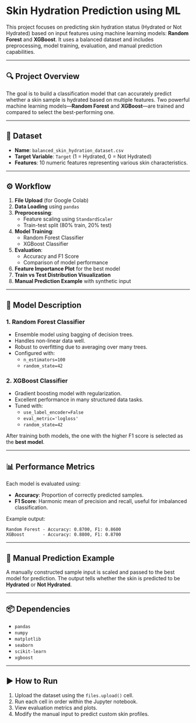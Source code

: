 # Skin Hydration Prediction using ML

This project focuses on predicting skin hydration status (Hydrated or Not Hydrated) based on input features using machine learning models: **Random Forest** and **XGBoost**. It uses a balanced dataset and includes preprocessing, model training, evaluation, and manual prediction capabilities.

---

## 🔍 Project Overview

The goal is to build a classification model that can accurately predict whether a skin sample is hydrated based on multiple features. Two powerful machine learning models—**Random Forest** and **XGBoost**—are trained and compared to select the best-performing one.

---

## 📁 Dataset

- **Name**: `balanced_skin_hydration_dataset.csv`
- **Target Variable**: `Target` (1 = Hydrated, 0 = Not Hydrated)
- **Features**: 10 numeric features representing various skin characteristics.

---

## ⚙️ Workflow

1. **File Upload** (for Google Colab)
2. **Data Loading** using `pandas`
3. **Preprocessing**:
   - Feature scaling using `StandardScaler`
   - Train-test split (80% train, 20% test)
4. **Model Training**:
   - Random Forest Classifier
   - XGBoost Classifier
5. **Evaluation**:
   - Accuracy and F1 Score
   - Comparison of model performance
6. **Feature Importance Plot** for the best model
7. **Train vs Test Distribution Visualization**
8. **Manual Prediction Example** with synthetic input

---

## 🧠 Model Description

### 1. Random Forest Classifier
- Ensemble model using bagging of decision trees.
- Handles non-linear data well.
- Robust to overfitting due to averaging over many trees.
- Configured with:
  - `n_estimators=100`
  - `random_state=42`

### 2. XGBoost Classifier
- Gradient boosting model with regularization.
- Excellent performance in many structured data tasks.
- Tuned with:
  - `use_label_encoder=False`
  - `eval_metric='logloss'`
  - `random_state=42`

After training both models, the one with the higher F1 score is selected as the **best model**.

---

## 📊 Performance Metrics

Each model is evaluated using:

- **Accuracy**: Proportion of correctly predicted samples.
- **F1 Score**: Harmonic mean of precision and recall, useful for imbalanced classification.

Example output:

```
Random Forest - Accuracy: 0.8700, F1: 0.8600
XGBoost       - Accuracy: 0.8800, F1: 0.8700
```

---

## 🧪 Manual Prediction Example

A manually constructed sample input is scaled and passed to the best model for prediction. The output tells whether the skin is predicted to be **Hydrated** or **Not Hydrated**.

---

## 📦 Dependencies

- `pandas`
- `numpy`
- `matplotlib`
- `seaborn`
- `scikit-learn`
- `xgboost`

---

## ▶️ How to Run

1. Upload the dataset using the `files.upload()` cell.
2. Run each cell in order within the Jupyter notebook.
3. View evaluation metrics and plots.
4. Modify the manual input to predict custom skin profiles.
